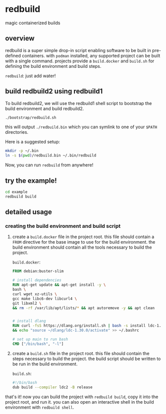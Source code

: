 
# redbuild

magic containerized builds

## overview

redbuild is a super simple drop-in script enabling software to be built in pre-defined containers. with `podman` installed, any supported project can be built with a single command. projects provide a `build.docker` and `build.sh` for defining the build environment and build steps.

`redbuild`: just add water!

## build redbuild2 using redbuild1

To build redbuild2, we will use the redbuild1 shell script to bootstrap the build environment and build redbuild2.
    
```sh
./bootstrap/redbuild.sh
```

this will output `./redbuild.bin` which you can symlink to one of your `$PATH` directories.

Here is a suggested setup:

```sh
mkdir -p ~/.bin
ln -s $(pwd)/redbuild.bin ~/.bin/redbuild
```

Now, you can run `redbuild` from anywhere!

## try the example!

```sh
cd example
redbuild build
```

## detailed usage

### creating the build environment and build script

1. create a `build.docker` file in the project root. this file should contain a `FROM` directive for the base image to use for the build environment. the build environment should contain all the tools necessary to build the project.

    `build.docker`:

    ```dockerfile
    FROM debian:buster-slim

    # install dependencies
    RUN apt-get update && apt-get install -y \
    bash \
    curl wget xz-utils \
    gcc make libc6-dev libcurl4 \
    git libxml2 \
    && rm -rf /var/lib/apt/lists/* && apt autoremove -y && apt clean


    # install dlang
    RUN curl -fsS https://dlang.org/install.sh | bash -s install ldc-1.30.0 \
    && echo "source ~/dlang/ldc-1.30.0/activate" >> ~/.bashrc

    # set up main to run bash
    CMD ["/bin/bash", "-l"]
    ```

2. create a `build.sh` file in the project root. this file should contain the steps necessary to build the project. the build script should be written to be run in the build environment.

    `build.sh`:

    ```sh
    #!/bin/bash
    dub build --compiler ldc2 -B release
    ```

that's it! now you can build the project with `redbuild build`, copy it into the project root, and run it. you can also open an interactive shell in the build environment with `redbuild shell`.